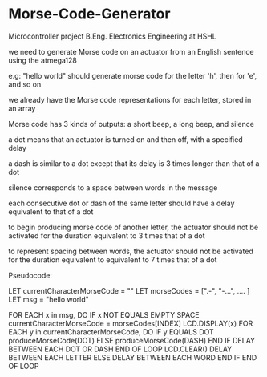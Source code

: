 # Morse-Code-Generator
Microcontroller project B.Eng. Electronics Engineering at HSHL
 


we need to generate Morse code on an actuator from an English sentence using the atmega128

e.g: "hello world" should generate morse code for the letter 'h', then for 'e', and so on

we already have the Morse code representations for each letter, stored in an array

Morse code has 3 kinds of outputs: a short beep, a long beep, and silence

a dot means that an actuator is turned on and then off, with a specified delay

a dash is similar to a dot except that its delay is 3 times longer than that of a dot

silence corresponds to a space between words in the message

each consecutive dot or dash of the same letter should have a delay equivalent to that of a dot

to begin producing morse code of another letter, the actuator should not be activated for the duration equivalent to 3 times that of a dot

to represent spacing between words, the actuator should not be activated for the duration equivalent to equivalent to 7 times that of a dot

Pseudocode:

LET currentCharacterMorseCode = ""
LET morseCodes = [".-", "-...",    ....   ]
LET msg = "hello world"

FOR EACH x in msg, DO
	IF x NOT EQUALS EMPTY SPACE
		currentCharacterMorseCode = morseCodes[INDEX]
		LCD.DISPLAY(x)
		FOR EACH y in currentCharacterMorseCode, DO
			IF y EQUALS DOT
				produceMorseCode(DOT)
			ELSE
				produceMorseCode(DASH)
			END IF
			DELAY BETWEEN EACH DOT OR DASH
		END OF LOOP
		LCD.CLEAR()
		DELAY BETWEEN EACH LETTER
	ELSE
		DELAY BETWEEN EACH WORD
	END IF
END OF LOOP
	
